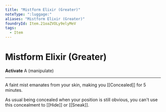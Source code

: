 ```yaml
---
title: "Mistform Elixir (Greater)"
noteType: ":luggage:"
aliases: "Mistform Elixir (Greater)"
foundryId: Item.21oaZVOLy9elyMeV
tags:
  - Item
---
```


# Mistform Elixir (Greater)

**Activate** A (manipulate)

* * *

A faint mist emanates from your skin, making you [[Concealed]] for 5 minutes.

As usual being concealed when your position is still obvious, you can't use this concealment to [[Hide]] or [[Sneak]].
